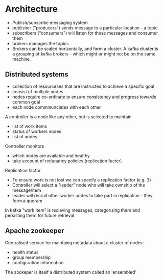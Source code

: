 # Architecture

 - Publish/subscribe messaging system
 - publisher ("producers") sends message to a particular location - a topic
 - subscribers ("consumers") will listen for these messages and consumer them
 - brokers manages the topics
 - Brokers can be scaled horizontally, and form a cluster. A kafka cluster is a grouping of kafka brokers - which might or might not be on the same machine.



## Distributed systems

 - collection of resourceses that are instructed to achieve a specific goal
 - consist of multiple nodes
 - nodes require co-ordinate to ensure consistency and progress towards common goal
 - each node commmunciates with each other
 
A controller is a node like any other, but is selected to maintain
 - list of work items
 - status of workers nodes
 - list of nodes

Controller monitors
 - which nodes are available and healthy
 - take account of redunancy policies (replication factor)


Replication factor

 - To ensure work is not lost we can specify a replication factor (e.g. 3)
 - Controller will select a "leader" node who will take ownship of the message/item
 - leader will recruit other worker nodes to take part in replication - they form a quoram
 

In kafka "work item" is recieving messages, categorising them and persisting them for future retrieval


## Apache zookeeper

Centralised service for maintaing metadata about a cluster of nodes:
 - health status
 - group membership
 - configuration information

The zookeper is itself a distributed system called an 'ensembled'





